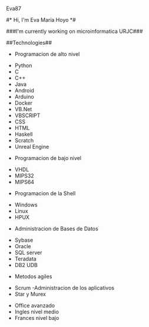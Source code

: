 Eva87

#* Hi, I'm Eva María Hoyo *#

###I'm currently working on microinformatica URJC###

##Technologies##

- Programacion de alto nivel
* Python
* C
* C++
* Java
* Android
* Arduino
* Docker
* VB.Net
* VBSCRIPT
* CSS
* HTML
* Haskell
* Scratch
* Unreal Engine
- Programacion de bajo nivel
* VHDL
* MIPS32
* MIPS64
- Programacion de la Shell 
* Windows
* Linux
* HPUX
- Administracion de Bases de Datos
* Sybase
* Oracle
* SQL server
* Teradata
* DB2 UDB
- Metodos agiles
* Scrum
-Administracion de los aplicativos
* Star y Murex
- Office avanzado
- Ingles nivel medio
- Frances nivel bajo